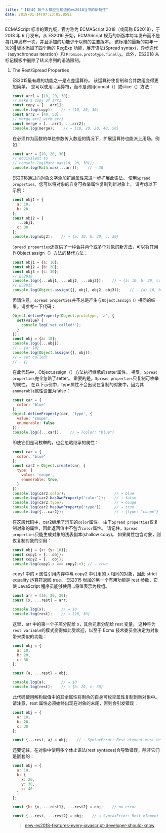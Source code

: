 ```yaml
---
title: "【翻译】每个人都应当知道的es2018当中的新特性"
date: 2019-01-14T07:23:05.859Z
---
```


ECMAScript 标准的第九版，官方称为 ECMAScript 2018（或简称 ES2018），于 2018 年 6 月发布。从 ES2016 开始，ECMAScript 规范的新版本每年发布而不是每几年发布一次，并且添加的功能少于以前的主要版本。
该标准的最新的每年一次的版本添加了四个新的 RegExp 功能，展开语法(Spread syntax)，异步迭代（asynchronous iteration）和 `Promise.prototype.finally`。此外，ES2018 从标记模板中删除了转义序列的语法限制。

1. The Rest/Spread Properties

    ES2015最有趣的功能之一是点差运算符。
    该运算符使复制和合并数组变得更加简单。
    您可以使用...运算符，而不是调用concat（）或slice（）方法：  

    ```js
    const arr1 = [10, 20, 30];
    // make a copy of arr1
    const copy = [...arr1];
    console.log(copy);    // → [10, 20, 30]
    const arr2 = [40, 50];
    // merge arr2 with arr1
    const merge = [...arr1, ...arr2];
    console.log(merge);    // → [10, 20, 30, 40, 50]
    ```
    在必须作为函数的单独参数传入数组的情况下，扩展运算符也能派上用场。例如：  
    ```js
    const arr = [10, 20, 30]
    // equivalent to
    // console.log(Math.max(10, 20, 30));
    console.log(Math.max(...arr));    // → 30
    ```
    ES2018通过向对象文字添加扩展属性来进一步扩展此语法。
    使用`Spread properties`，您可以将对象的自身可枚举属性复制到新对象上。
    请考虑以下示例：
    ```js
    const obj1 = {
      a: 10,
      b: 20
    };
    const obj2 = {
      ...obj1,
      c: 30
    };
    console.log(obj2);    // → {a: 10, b: 20, c: 30}
    ```
    `Spread properties`还提供了一种合并两个或多个对象的新方法，可以将其用作Object.assign（）方法的替代方法：  
    ```js
    const obj1 = {a: 10};
    const obj2 = {b: 20};
    const obj3 = {c: 30};
    // ES2018
    console.log({...obj1, ...obj2, ...obj3});    // → {a: 10, b: 20, c: 30}
    // ES2015
    console.log(Object.assign({}, obj1, obj2, obj3));    // → {a: 10, b: 20, c: 30}
    ```
    但请注意，`spread properties`并不总是产生与`Object.assign（）`相同的结果。请参考一下代码：  
    ```js
    Object.defineProperty(Object.prototype, 'a', {
      set(value) {
        console.log('set called!');
      }
    });
    const obj = {a: 10};
    console.log({...obj});
    // → {a: 10}
    console.log(Object.assign({}, obj));
    // → set called!
    // → {}
    ```
    在此代码中，Object.assign（）方法执行继承的setter属性。
    相反，`Spread properties`完全忽略了setter。
    重要的是，`Spread properties`只复制可枚举的属性。
    在以下示例中，type属性不会出现在复制的对象中，因为其`enumerable`属性设置为false：  
    ```js
    const car = {
      color: 'blue'
    };
    Object.defineProperty(car, 'type', {
      value: 'coupe',
      enumerable: false
    });
    console.log({...car});    // → {color: "blue"}
    ```  
    即使它们是可枚举的，也会忽略继承的属性：  
    ```js
    const car = {
      color: 'blue'
    };
    const car2 = Object.create(car, {
      type: {
        value: 'coupe',
        enumerable: true,
      }
    });
    console.log(car2.color);                      // → blue
    console.log(car2.hasOwnProperty('color'));    // → false
    console.log(car2.type);                       // → coupe
    console.log(car2.hasOwnProperty('type'));     // → true
    console.log({...car2});                       // → {type: "coupe"}
    ```
    在这段代码中，car2继承了汽车的`color`属性。
    由于`Spread properties`仅复制对象的属性，因此返回值中不包含`color`属性。
    请记住，`Spread properties`只能生成对象的浅表副本(shallow copy)。
    如果属性包含对象，则仅复制对象的引用：  
    ```js
    const obj = {x: {y: 10}};
    const copy1 = {...obj};  
    const copy2 = {...obj};
    console.log(copy1.x === copy2.x); // → true
    ```
    copy1 中的 x 属性引用内存中与 copy2 中引用的 x 相同的对象，因此 strict equality 运算符返回 true。
    ES2015 增加的另一个有用功能是 rest 参数，它使 JavaScript 程序员能够使用...将值表示为数组。

    ```js
    const arr = [10, 20, 30];
    const [x, ...rest] = arr;

    console.log(x);       // → 10
    console.log(rest);    // → [20, 30]
    ```

    这里，arr 中的第一个子项分配给 x，其余元素分配给 rest 变量。
    这种称为`rest variable`的模式变得如此受欢迎，以至于 Ecma 技术委员会决定为对象带来类似的功能：

    ```js
    const obj = {
      a: 10,
      b: 20,
      c: 30
    };

    const {a, ...rest} = obj;

    console.log(a);       // → 10
    console.log(rest);    // → {b: 20, c: 30}
    ```

    此代码使用解构赋值中的其余属性将剩余的自身可枚举属性复制到新对象中。
    请注意，rest 属性必须始终出现在对象的末尾，否则会引发错误：

    ```js
    const obj = {
      a: 10,
      b: 20,
      c: 30
    };

    const {...rest, a} = obj;    // → SyntaxError: Rest element must be last element
    ```

    还要记住，在对象中使用多个休止语法(rest syntaxes)会导致错误，除非它们是嵌套的：

    ```js
    const obj = {
      a: 10,
      b: {
        x: 20,
        y: 30,
        z: 40
      }
    };

    const {b: {x, ...rest1}, ...rest2} = obj;    // no error

    const {...rest, ...rest2} = obj;    // → SyntaxError: Rest element must be last element
    ```

   > [new-es2018-features-every-javascript-developer-should-know](https://css-tricks.com/new-es2018-features-every-javascript-developer-should-know/)
